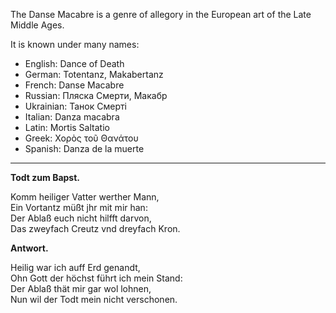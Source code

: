 The Danse Macabre is a genre of allegory in the European art of the Late Middle Ages.

It is known under many names:
- English: Dance of Death
- German: Totentanz, Makabertanz
- French: Danse Macabre
- Russian: Пляска Смерти, Макабр
- Ukrainian: Танок Смерті
- Italian: Danza macabra
- Latin: Mortis Saltatio
- Greek: Χορὸς τοῦ Θανάτου
- Spanish: Danza de la muerte

---

**Todt zum Bapst.**

Komm heiliger Vatter werther Mann,\
Ein Vortantz müßt jhr mit mir han:\
Der Ablaß euch nicht hilfft darvon,\
Das zweyfach Creutz vnd dreyfach Kron.

**Antwort.**

Heilig war ich auff Erd genandt,\
Ohn Gott der höchst führt ich mein Stand:\
Der Ablaß thät mir gar wol lohnen,\
Nun wil der Todt mein nicht verschonen.
